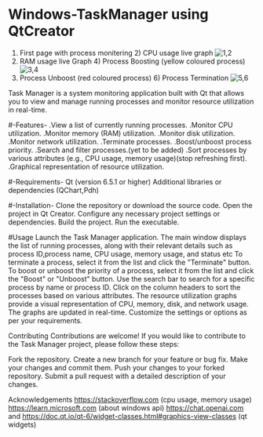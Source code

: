 # Windows-TaskManager using QtCreator
1) First page with process monitering 2) CPU usage live graph
![1,2](https://github.com/Kimforee/Windows-TaskManager/assets/97099667/48e322db-dc53-4fd5-9e06-e1fc3d3898f5)
3) RAM usage live Graph 4) Process Boosting (yellow coloured process)
![3,4](https://github.com/Kimforee/Windows-TaskManager/assets/97099667/e8865354-1d2a-4f04-a016-bba1ee8bb2ac)
5) Process Unboost (red coloured process) 6) Process Termination
![5,6](https://github.com/Kimforee/Windows-TaskManager/assets/97099667/cc79c24a-ee24-4918-8649-a0d051faa95e)

Task Manager is a system monitoring application built with Qt that allows you to view and
manage running processes and monitor resource utilization in real-time.

#-Features-
.View a list of currently running processes.
.Monitor CPU utilization.
.Monitor memory (RAM) utilization.
.Monitor disk utilization.
.Monitor network utilization.
.Terminate processes.
.Boost/unboost process priority.
.Search and filter processes.(yet to be added)
.Sort processes by various attributes (e.g., CPU usage, memory usage)(stop refreshing first).
.Graphical representation of resource utilization.

#-Requirements-
Qt (version 6.5.1 or higher)
Additional libraries or dependencies (QChart,Pdh)

#-Installation-
Clone the repository or download the source code.
Open the project in Qt Creator.
Configure any necessary project settings or dependencies.
Build the project.
Run the executable.

#Usage
Launch the Task Manager application.
The main window displays the list of running processes, along with their relevant details
such as process ID,process name, CPU usage, memory usage, and status etc
To terminate a process, select it from the list and click the "Terminate" button.
To boost or unboost the priority of a process, select it from the list and click the "Boost" or "Unboost" button.
Use the search bar to search for a specific process by name or process ID.
Click on the column headers to sort the processes based on various attributes.
The resource utilization graphs provide a visual representation of CPU, memory, disk, and network usage. The graphs are updated in real-time.
Customize the settings or options as per your requirements.

Contributing
Contributions are welcome! If you would like to contribute to the Task Manager project, please follow these steps:

Fork the repository.
Create a new branch for your feature or bug fix.
Make your changes and commit them.
Push your changes to your forked repository.
Submit a pull request with a detailed description of your changes.

Acknowledgements
https://stackoverflow.com (cpu usage, memory usage)
https://learn.microsoft.com (about windows api)
https://chat.openai.com and https://doc.qt.io/qt-6/widget-classes.html#graphics-view-classes (qt widgets)
